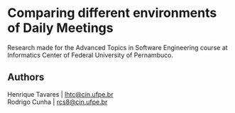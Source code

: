 # Comparing different environments of Daily Meetings
Research made for the Advanced Topics in Software Engineering course at Informatics Center of Federal University of Pernambuco.

## Authors
Henrique Tavares | lhtc@cin.ufpe.br<br>
Rodrigo Cunha | rcs8@cin.ufpe.br
